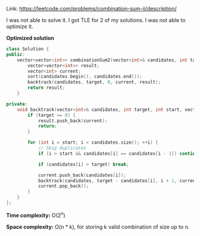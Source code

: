 Link: https://leetcode.com/problems/combination-sum-ii/description/

I was not able to solve it. I got TLE for 2 of my solutions. I was not able to optimize it.

**Optimized solution**

```cpp
class Solution {
public:
    vector<vector<int>> combinationSum2(vector<int>& candidates, int target) {
        vector<vector<int>> result;
        vector<int> current;
        sort(candidates.begin(), candidates.end());
        backtrack(candidates, target, 0, current, result);
        return result;
    }

private:
    void backtrack(vector<int>& candidates, int target, int start, vector<int>& current, vector<vector<int>>& result) {
        if (target == 0) {
            result.push_back(current);
            return;
        }

        for (int i = start; i < candidates.size(); ++i) {
            // Skip duplicates
            if (i > start && candidates[i] == candidates[i - 1]) continue;

            if (candidates[i] > target) break;

            current.push_back(candidates[i]);
            backtrack(candidates, target - candidates[i], i + 1, current, result);
            current.pop_back();
        }
    }
};
```

**Time complexity:** O($2^{n}$)

**Space complexity:** O(n * k), for storing k valid combination of size up to n.